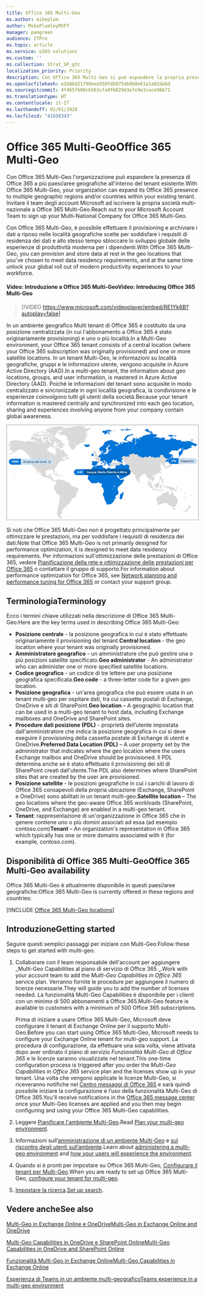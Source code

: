 ```yaml
---
title: Office 365 Multi-Geo
ms.author: mikeplum
author: MikePlumleyMSFT
manager: pamgreen
audience: ITPro
ms.topic: article
ms.service: o365-solutions
ms.custom: ''
ms.collection: Strat_SP_gtc
localization_priority: Priority
description: Con Office 365 Multi-Geo si può espandere la propria presenza Office 365 a più paesi/aree geografiche.
ms.openlocfilehash: e1b8bd21790eee558fdb0754b0b0e61a1a02da6d
ms.sourcegitcommit: 4f465f690c6563cfa9f6029d3e7e9e3cace96671
ms.translationtype: HT
ms.contentlocale: it-IT
ms.lasthandoff: 02/01/2020
ms.locfileid: "41658343"
---
```

# <a name="office-365-multi-geo"></a><span data-ttu-id="5fac2-103">Office 365 Multi-Geo</span><span class="sxs-lookup"><span data-stu-id="5fac2-103">Office 365 Multi-Geo</span></span>

<span data-ttu-id="5fac2-104">Con Office 365 Multi-Geo l'organizzazione può espandere la presenza di Office 365 a più paesi/aree geografiche all'interno del tenant esistente.</span><span class="sxs-lookup"><span data-stu-id="5fac2-104">With Office 365 Multi-Geo, your organization can expand its Office 365 presence to multiple geographic regions and/or countries within your existing tenant.</span></span> <span data-ttu-id="5fac2-105">Invitare il team degli account Microsoft ad iscrivere la propria società multi-nazionale a Office 365 Multi-Geo.</span><span class="sxs-lookup"><span data-stu-id="5fac2-105">Reach out to your Microsoft Account Team to sign up your Multi-National Company for Office 365 Multi-Geo.</span></span>
  
<span data-ttu-id="5fac2-106">Con Office 365 Multi-Geo, è possibile effettuare il provisioning e archiviare i dati a riposo nelle località geografiche scelte per soddisfare i requisiti di residenza dei dati e allo stesso tempo sbloccare lo sviluppo globale delle esperienze di produttività moderna per i dipendenti.</span><span class="sxs-lookup"><span data-stu-id="5fac2-106">With Office 365 Multi-Geo, you can provision and store data at rest in the geo locations that you've chosen to meet data residency requirements, and at the same time unlock your global roll out of modern productivity experiences to your workforce.</span></span>

#### <a name="video-introducing-office-365-multi-geo"></a><span data-ttu-id="5fac2-107">Video: Introduzione a Office 365 Multi-Geo</span><span class="sxs-lookup"><span data-stu-id="5fac2-107">Video: Introducing Office 365 Multi-Geo</span></span>

> [!VIDEO https://www.microsoft.com/videoplayer/embed/RE1Yk6B?autoplay=false]

<span data-ttu-id="5fac2-108">In un ambiente geografico Multi tenant di Office 365 è costituito da una posizione centralizzata (in cui l'abbonamento a Office 365 è stato originariamente provisioning) e uno o più località.</span><span class="sxs-lookup"><span data-stu-id="5fac2-108">In a Multi-Geo environment, your Office 365 tenant consists of a central location (where your Office 365 subscription was originally provisioned) and one or more satellite locations.</span></span> <span data-ttu-id="5fac2-109">In un tenant Multi-Geo, le informazioni su località geografiche, gruppi e le informazioni utente, vengono acquisite in Azure Active Directory (AAD).</span><span class="sxs-lookup"><span data-stu-id="5fac2-109">In a multi-geo tenant, the information about geo locations, groups, and user information, is mastered in Azure Active Directory (AAD).</span></span> <span data-ttu-id="5fac2-110">Poiché le informazioni del tenant sono acquisite in modo centralizzato e sincronizzate in ogni località geografica, la condivisione e le esperienze coinvolgono tutti gli utenti della società.</span><span class="sxs-lookup"><span data-stu-id="5fac2-110">Because your tenant information is mastered centrally and synchronized into each geo location, sharing and experiences involving anyone from your company contain global awareness.</span></span>

![Schermata della mappa multi-geo dall'interfaccia di amministrazione di SharePoint.](media/multi-geo-world-map.png)

<span data-ttu-id="5fac2-112">Si noti che Office 365 Multi-Geo non è progettato principalmente per ottimizzare le prestazioni, ma per soddisfare i requisiti di residenza dei dati.</span><span class="sxs-lookup"><span data-stu-id="5fac2-112">Note that Office 365 Multi-Geo is not primarily designed for performance optimization, it is designed to meet data residency requirements.</span></span> <span data-ttu-id="5fac2-113">Per informazioni sull'ottimizzazione delle prestazioni di Office 365, vedere [Pianificazione della rete e ottimizzazione delle prestazioni per Office 365](https://support.office.com/article/e5f1228c-da3c-4654-bf16-d163daee8848) o contattare il gruppo di supporto.</span><span class="sxs-lookup"><span data-stu-id="5fac2-113">For information about performance optimization for Office 365, see [Network planning and performance tuning for Office 365](https://support.office.com/article/e5f1228c-da3c-4654-bf16-d163daee8848) or contact your support group.</span></span>

## <a name="terminology"></a><span data-ttu-id="5fac2-114">Terminologia</span><span class="sxs-lookup"><span data-stu-id="5fac2-114">Terminology</span></span>

<span data-ttu-id="5fac2-115">Ecco i termini chiave utilizzati nella descrizione di Office 365 Multi-Geo:</span><span class="sxs-lookup"><span data-stu-id="5fac2-115">Here are the key terms used in describing Office 365 Multi-Geo:</span></span>

- <span data-ttu-id="5fac2-116">**Posizione centrale** - la posizione geografica in cui è stato effettuato originariamente il provisioning del tenant.</span><span class="sxs-lookup"><span data-stu-id="5fac2-116">**Central location** - the geo location where your tenant was originally provisioned.</span></span>
- <span data-ttu-id="5fac2-117">**Amministratore geografico** - un amministratore che può gestire una o più posizioni satellite specificato.</span><span class="sxs-lookup"><span data-stu-id="5fac2-117">**Geo administrator** - An administrator who can administer one or more specified satellite locations.</span></span>
- <span data-ttu-id="5fac2-118">**Codice geografico** - un codice di tre lettere per una posizione geografica specificata.</span><span class="sxs-lookup"><span data-stu-id="5fac2-118">**Geo code** - a three-letter code for a given geo location.</span></span>
- <span data-ttu-id="5fac2-119">**Posizione geografica** - un'area geografica che può essere usata in un tenant multi-geo per ospitare dati, tra cui cassette postali di Exchange, OneDrive e siti di SharePoint.</span><span class="sxs-lookup"><span data-stu-id="5fac2-119">**Geo location** – A geographic location that can be used in a multi-geo tenant to host data, including Exchange mailboxes and OneDrive and SharePoint sites.</span></span>
- <span data-ttu-id="5fac2-120">**Procedure dati posizione (PDL)** - proprietà dell’utente impostata dall'amministratore che indica la posizione geografica in cui si deve eseguire il provisioning della cassetta postale di Exchange di utenti e OneDrive.</span><span class="sxs-lookup"><span data-stu-id="5fac2-120">**Preferred Data Location (PDL)** – A user property set by the administrator that indicates where the geo location where the users Exchange mailbox and OneDrive should be provisioned.</span></span> <span data-ttu-id="5fac2-121">Il PDL determina anche se è stato effettuato il provisioning dei siti di SharePoint creati dall'utente.</span><span class="sxs-lookup"><span data-stu-id="5fac2-121">The PDL also determines where SharePoint sites that are created by the user are provisioned.</span></span>
- <span data-ttu-id="5fac2-122">**Posizione satellite** - le posizioni geografiche in cui i carichi di lavoro di Office 365 consapevoli della propria ubicazione (Exchange, SharePoint e OneDrive) sono abilitati in un tenant multi-geo.</span><span class="sxs-lookup"><span data-stu-id="5fac2-122">**Satellite location** – The geo locations where the geo-aware Office 365 workloads (SharePoint, OneDrive, and Exchange) are enabled in a multi-geo tenant.</span></span>
- <span data-ttu-id="5fac2-123">**Tenant**: rappresentazione di un'organizzazione in Office 365 che in genere contiene uno o più domini associati ad essa (ad esempio contoso.com)</span><span class="sxs-lookup"><span data-stu-id="5fac2-123">**Tenant** – An organization's representation in Office 365 which typically has one or more domains associated with it (for example, contoso.com).</span></span>

## <a name="office-365-multi-geo-availability"></a><span data-ttu-id="5fac2-124">Disponibilità di Office 365 Multi-Geo</span><span class="sxs-lookup"><span data-stu-id="5fac2-124">Office 365 Multi-Geo availability</span></span>

<span data-ttu-id="5fac2-125">Office 365 Multi-Geo è attualmente disponibile in questi paesi/aree geografiche:</span><span class="sxs-lookup"><span data-stu-id="5fac2-125">Office 365 Multi-Geo is currently offered in these regions and countries:</span></span>

[!INCLUDE [Office 365 Multi-Geo locations](includes/office-365-multi-geo-locations.md)]

## <a name="getting-started"></a><span data-ttu-id="5fac2-126">Introduzione</span><span class="sxs-lookup"><span data-stu-id="5fac2-126">Getting started</span></span>

<span data-ttu-id="5fac2-127">Seguire questi semplici passaggi per iniziare con Multi-Geo:</span><span class="sxs-lookup"><span data-stu-id="5fac2-127">Follow these steps to get started with multi-geo:</span></span>

1. <span data-ttu-id="5fac2-128">Collaborare con il team responsabile dell'account per aggiungere _Multi-Geo Capabilities al piano di servizio di Office 365 _.</span><span class="sxs-lookup"><span data-stu-id="5fac2-128">Work with your account team to add the _Multi-Geo Capabilities in Office 365_ service plan.</span></span> <span data-ttu-id="5fac2-129">Verranno fornite le procedure per aggiungere il numero di licenze necessarie.</span><span class="sxs-lookup"><span data-stu-id="5fac2-129">They will guide you to add the number of licenses needed.</span></span> <span data-ttu-id="5fac2-130">La funzionalità Multi-Geo Capabilities è disponibile per i clienti con un minimo di 500 abbonamenti a Office 365.</span><span class="sxs-lookup"><span data-stu-id="5fac2-130">Multi-Geo feature is available to customers with a minimum of 500 Office 365 subscriptions.</span></span>

   <span data-ttu-id="5fac2-131">Prima di iniziare a usare Office 365 Multi-Geo, Microsoft deve configurare il tenant di Exchange Online per il supporto Multi-Geo.</span><span class="sxs-lookup"><span data-stu-id="5fac2-131">Before you can start using Office 365 Multi-Geo, Microsoft needs to configure your Exchange Online tenant for multi-geo support.</span></span> <span data-ttu-id="5fac2-132">La procedura di configurazione, da effettuare una sola volta, viene attivata dopo aver ordinato il piano di servizio *Funzionalità Multi-Geo di Office 365* e le licenze saranno visualizzate nel tenant.</span><span class="sxs-lookup"><span data-stu-id="5fac2-132">This one-time configuration process is triggered after you order the *Multi-Geo Capabilities in Office 365* service plan and the licenses show up in your tenant.</span></span> <span data-ttu-id="5fac2-133">Una volta che vengono applicate le licenze Multi-Geo, si riceveranno notifiche nel [Centro messaggi di Office 365](https://support.office.com/article/38FB3333-BFCC-4340-A37B-DEDA509C2093) e sarà quindi possibile iniziare la configurazione e l’uso della funzionalità Multi-Geo di Office 365.</span><span class="sxs-lookup"><span data-stu-id="5fac2-133">You'll receive notifications in the [Office 365 message center](https://support.office.com/article/38FB3333-BFCC-4340-A37B-DEDA509C2093) once your Multi-Geo licenses are applied and you then may begin configuring and using your Office 365 Multi-Geo capabilities.</span></span>

2. <span data-ttu-id="5fac2-134">Leggere [Pianificare l'ambiente Multi-Geo](plan-for-multi-geo.md).</span><span class="sxs-lookup"><span data-stu-id="5fac2-134">Read [Plan your multi-geo environment](plan-for-multi-geo.md).</span></span>

3. <span data-ttu-id="5fac2-135">Informazioni sull’[amministrazione di un ambiente Multi-Geo](administering-a-multi-geo-environment.md) e [ sul riscontro degli utenti sull’ambiente](multi-geo-user-experience.md).</span><span class="sxs-lookup"><span data-stu-id="5fac2-135">Learn about [administering a multi-geo environment](administering-a-multi-geo-environment.md) and [how your users will experience the environment](multi-geo-user-experience.md).</span></span>

4. <span data-ttu-id="5fac2-136">Quando si è pronti per impostare su Office 365 Multi-Geo, [Configurare il tenant per Multi-Geo](multi-geo-tenant-configuration.md).</span><span class="sxs-lookup"><span data-stu-id="5fac2-136">When you are ready to set up Office 365 Multi-Geo, [configure your tenant for multi-geo](multi-geo-tenant-configuration.md).</span></span>

5. <span data-ttu-id="5fac2-137">[Impostare la ricerca](configure-search-for-multi-geo.md).</span><span class="sxs-lookup"><span data-stu-id="5fac2-137">[Set up search](configure-search-for-multi-geo.md).</span></span>

## <a name="see-also"></a><span data-ttu-id="5fac2-138">Vedere anche</span><span class="sxs-lookup"><span data-stu-id="5fac2-138">See also</span></span>

[<span data-ttu-id="5fac2-139">Multi-Geo in Exchange Online e OneDrive</span><span class="sxs-lookup"><span data-stu-id="5fac2-139">Multi-Geo in Exchange Online and OneDrive</span></span>](https://Aka.ms/GoMultiGeo)

[<span data-ttu-id="5fac2-140">Multi-Geo Capabilities in OneDrive e SharePoint Online</span><span class="sxs-lookup"><span data-stu-id="5fac2-140">Multi-Geo Capabilities in OneDrive and SharePoint Online</span></span>](https://docs.microsoft.com/office365/enterprise/multi-geo-capabilities-in-onedrive-and-sharepoint-online-in-office-365)

[<span data-ttu-id="5fac2-141">Funzionalità Multi-Geo in Exchange Online</span><span class="sxs-lookup"><span data-stu-id="5fac2-141">Multi-Geo Capabilities in Exchange Online</span></span>](https://docs.microsoft.com/office365/enterprise/multi-geo-capabilities-in-exchange-online)

[<span data-ttu-id="5fac2-142">Esperienza di Teams in un ambiente multi-geografico</span><span class="sxs-lookup"><span data-stu-id="5fac2-142">Teams experience in a multi-geo environment</span></span>](https://docs.microsoft.com/microsoftteams/teams-experience-o365odb-spo-multi-geo)
